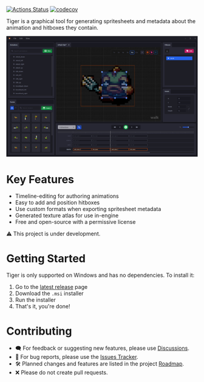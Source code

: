 [![Actions Status](https://github.com/agersant/tiger/workflows/Build/badge.svg)](https://github.com/agersant/tiger/actions) [![codecov](https://codecov.io/gh/agersant/tiger/branch/master/graph/badge.svg?token=Ekd9mm2Wii)](https://codecov.io/gh/agersant/tiger)

Tiger is a graphical tool for generating spritesheets and metadata about the animation and hitboxes they contain.

![Tiger](res/readme/screenshot-0.4.0.png?raw=true "Tiger")

# Key Features

- Timeline-editing for authoring animations
- Easy to add and position hitboxes
- Use custom formats when exporting spritesheet metadata
- Generated texture atlas for use in-engine
- Free and open-source with a permissive license

⚠️ This project is under development.

# Getting Started

Tiger is only supported on Windows and has no dependencies. To install it:

1. Go to the [latest release](https://github.com/agersant/tiger/releases/latest) page
2. Download the `.msi` installer
2. Run the installer
3. That's it, you're done!

# Contributing

- 🗨 For feedback or suggesting new features, please use [Discussions](https://github.com/agersant/tiger/discussions).
- 🐛 For bug reports, please use the [Issues Tracker](https://github.com/agersant/tiger/issues).
- 🛠 Planned changes and features are listed in the project [Roadmap](ROADMAP.md).
- ❌ Please do not create pull requests.

